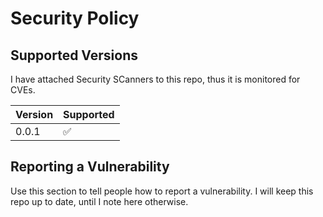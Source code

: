 # Security Policy

## Supported Versions

I have attached Security SCanners to this repo, thus it is monitored for CVEs.

| Version | Supported          |
| ------- | ------------------ |
| 0.0.1   | :white_check_mark: |


## Reporting a Vulnerability

Use this section to tell people how to report a vulnerability.
I will keep this repo up to date, until I note here otherwise.
